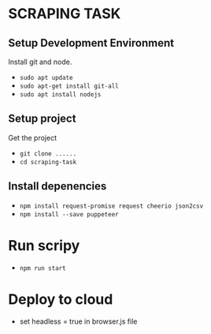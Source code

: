 # SCRAPING TASK

## Setup Development Environment
Install git and node.

- `sudo apt update`
- `sudo apt-get install git-all`
- `sudo apt install nodejs`

## Setup project
Get the project

- `git clone ......`
- `cd scraping-task`

## Install depenencies 

- `npm install request-promise request cheerio json2csv`
- `npm install --save puppeteer`


# Run scripy
- `npm run start`


# Deploy to cloud
- set headless = true in browser.js file